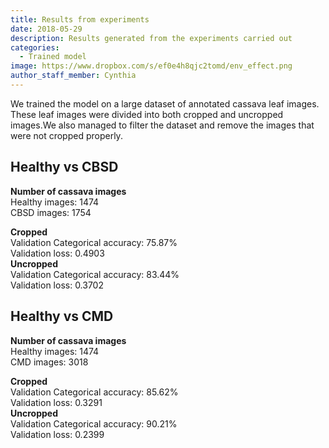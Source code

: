 ```yaml
---
title: Results from experiments
date: 2018-05-29
description: Results generated from the experiments carried out
categories:
  - Trained model
image: https://www.dropbox.com/s/ef0e4h8qjc2tomd/env_effect.png
author_staff_member: Cynthia
---
```

We trained the model on a large dataset of annotated cassava leaf images. These leaf images were divided into both cropped and uncropped images.We also managed to filter the dataset and remove the images that were not cropped properly.

## Healthy vs CBSD
<b>Number of cassava images</b><br/>
Healthy images: 1474<br/>
CBSD images: 1754<br/>

<b>Cropped</b><br/>
Validation Categorical accuracy: 75.87%<br/>
Validation loss: 0.4903<br/>
<b>Uncropped</b><br/>
Validation Categorical accuracy: 83.44%<br/>
Validation loss: 0.3702<br/>

## Healthy vs CMD
<b>Number of cassava images</b><br/>
Healthy images: 1474<br/>
CMD images: 3018<br/>

<b>Cropped</b><br/>
Validation Categorical accuracy: 85.62%<br/>
Validation loss: 0.3291<br/>
<b>Uncropped</b><br/>
Validation Categorical accuracy: 90.21%<br/>
Validation loss: 0.2399<br/>


